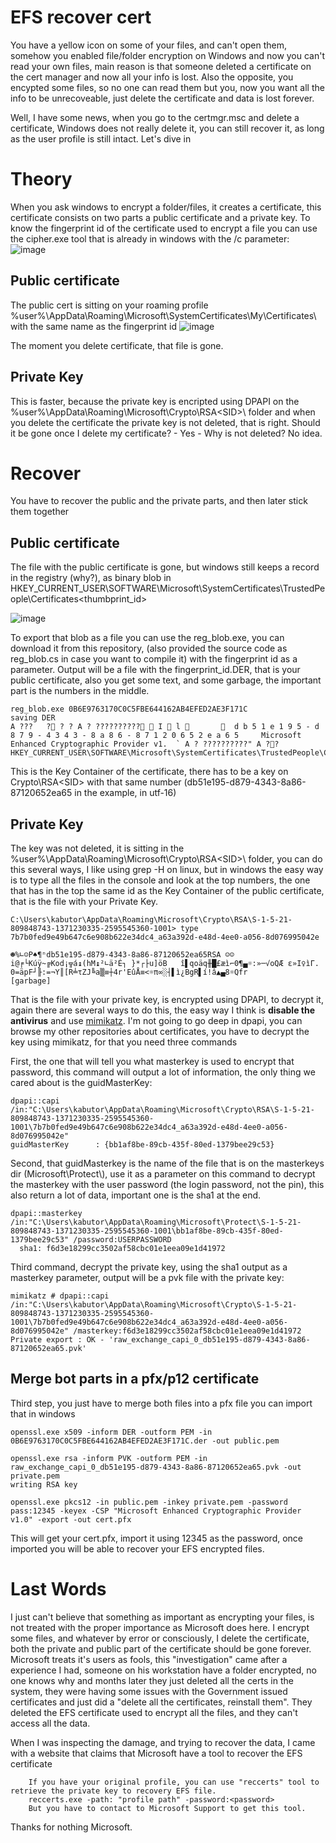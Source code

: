 # EFS recover cert
You have a yellow icon on some of your files, and can't open them, somehow you enabled file/folder encryption on Windows and now you can't read your own files, main reason is that someone deleted a certificate on the cert manager and now all your info is lost. Also the opposite, you encypted some files, so no one can read them but you, now you want all the info to be unrecoveable, just delete the certificate and data is lost forever.

Well, I have some news, when you go to the certmgr.msc and delete a certificate, Windows does not really delete it, you can still recover it, as long as the user profile is still intact. Let's dive in

# Theory
When you ask windows to encrypt a folder/files, it creates a certificate, this certificate consists on two parts a public certificate and a private key. To know the fingerprint id of the certificate used to encrypt a file you can use the cipher.exe tool that is already in windows with the /c parameter:
![image](https://github.com/kabutor/EFS_recover_cert/assets/43006263/8f9f0393-de72-4f74-a5ba-f2996e169377)

## Public certificate
The public cert is sitting on your roaming profile %user%\AppData\Roaming\Microsoft\SystemCertificates\My\Certificates\ with the same name as the fingerprint id
![image](https://github.com/kabutor/EFS_recover_cert/assets/43006263/c681e8c9-7f5b-4f18-a874-bcdbcf465903)

The moment you delete certificate, that file is gone.
## Private Key
This is faster, because the private key is encripted using DPAPI on the %user%\AppData\Roaming\Microsoft\Crypto\RSA\<SID>\ folder and when you delete the certificate the private key is not deleted, that is right. Should it be gone once I delete my certificate? - Yes -  Why is not deleted? No idea.

# Recover
You have to recover the public and the private parts, and then later stick them together
## Public certificate
The file with the public certificate is gone, but windows still keeps a record in the registry (why?), as binary blob in 
HKEY_CURRENT_USER\SOFTWARE\Microsoft\SystemCertificates\TrustedPeople\Certificates\<thumbprint_id>

![image](https://github.com/kabutor/EFS_recover_cert/assets/43006263/967d8cd3-8858-4c40-90ac-466b9749d649)

To export that blob as a file you can use the reg_blob.exe, you can download it from this repository, (also provided the source code as reg_blob.cs in case you want to compile it) with the fingerprint id as a parameter. 
Output will be a file with the fingerprint_id.DER, that is your public certificate, also you get some text, and some garbage, the important part is the numbers in the middle.

```
reg_blob.exe 0B6E9763170C0C5FBE644162AB4EFED2AE3F171C
saving DER
A ???   ? ? ? A ? ??????????  I  l          d b 5 1 e 1 9 5 - d 8 7 9 - 4 3 4 3 - 8 a 8 6 - 8 7 1 2 0 6 5 2 e a 6 5     Microsoft Enhanced Cryptographic Provider v1.  ` A ? ??????????" A ??
HKEY_CURRENT_USER\SOFTWARE\Microsoft\SystemCertificates\TrustedPeople\Certificates\0B6E9763170C0C5FBE644162AB4EFED2AE3F171C
```
This is the Key Container of the certificate, there has to be a key on Crypto\RSA\<SID> with that same number (db51e195-d879-4343-8a86-87120652ea65 in the example, in utf-16)

## Private Key
The key was not deleted, it is sitting in the %user%\AppData\Roaming\Microsoft\Crypto\RSA\<SID>\ folder, you can do this several ways, I like using grep -H on linux, but in windows the easy way is to type all the files in the console and look at the top numbers, the one that has in the top the same id as the Key Container of the public certificate, that is the file with your Private Key.

```
C:\Users\kabutor\AppData\Roaming\Microsoft\Crypto\RSA\S-1-5-21-809848743-1371230335-2595545360-1001> type 7b7b0fed9e49b647c6e908b622e34dc4_a63a392d-e48d-4ee0-a056-8d076995042e

☻%∟☺P♠¶ⁿdb51e195-d879-4343-8a86-87120652ea65RSA ☺☺i@╒└Kúÿ~╔Kod¡╦á↨(hM↨²∟ä²É┐ }*┌├u]öB   î▌qoäq╫█£æì⌐0¶▄☼:»─√oQÆ ε»I♀ìΓ.
0=äpF┘╟:=¬Y║[R╧τZJ╚a▒≡┼4r'EûÅ≡<☼π∞░┤▌ì¿BgR▌í!â▲▄8☼Qfr
[garbage]
```

That is the file with your private key, is encrypted using DPAPI, to decrypt it, again there are several ways to do this, the easy way I think is **disable the antivirus** and use [mimikatz](https://github.com/ParrotSec/mimikatz). 
I'm not going to go deep in dpapi, you can browse my other repositories about certificates, you have to decrypt the key using mimikatz, for that you need three commands

First, the one that will tell you what masterkey is used to encrypt that password, this command will output a lot of information, the only thing we cared about is the guidMasterKey:
```
dpapi::capi /in:"C:\Users\kabutor\AppData\Roaming\Microsoft\Crypto\RSA\S-1-5-21-809848743-1371230335-2595545360-1001\7b7b0fed9e49b647c6e908b622e34dc4_a63a392d-e48d-4ee0-a056-8d076995042e"
guidMasterKey      : {bb1af8be-89cb-435f-80ed-1379bee29c53}
```
Second, that guidMasterkey is the name of the file that is on the masterkeys dir (Microsoft\Protect\\<SID>), use it as a parameter on this command to decrypt the masterkey with the user password (the login password, not the pin), this also return a lot of data, important one is the sha1 at the end.
```
dpapi::masterkey /in:"C:\Users\kabutor\AppData\Roaming\Microsoft\Protect\S-1-5-21-809848743-1371230335-2595545360-1001\bb1af8be-89cb-435f-80ed-1379bee29c53" /password:USERPASSWORD
  sha1: f6d3e18299cc3502af58cbc01e1eea09e1d41972
```

Third command, decrypt the private key, using the sha1 output as a masterkey parameter, output will be a pvk file with the private key:
```
mimikatz # dpapi::capi /in:"C:\Users\kabutor\AppData\Roaming\Microsoft\Crypto\S-1-5-21-809848743-1371230335-2595545360-1001\7b7b0fed9e49b647c6e908b622e34dc4_a63a392d-e48d-4ee0-a056-8d076995042e" /masterkey:f6d3e18299cc3502af58cbc01e1eea09e1d41972
Private export : OK - 'raw_exchange_capi_0_db51e195-d879-4343-8a86-87120652ea65.pvk'
```
## Merge bot parts in a pfx/p12 certificate
Third step, you just have to merge both files into a pfx file you can import that in windows
```
openssl.exe x509 -inform DER -outform PEM -in 0B6E9763170C0C5FBE644162AB4EFED2AE3F171C.der -out public.pem

openssl.exe rsa -inform PVK -outform PEM -in raw_exchange_capi_0_db51e195-d879-4343-8a86-87120652ea65.pvk -out private.pem
writing RSA key

openssl.exe pkcs12 -in public.pem -inkey private.pem -password pass:12345 -keyex -CSP "Microsoft Enhanced Cryptographic Provider v1.0" -export -out cert.pfx
```
This will get your cert.pfx, import it using 12345 as the password, once imported you will be able to recover your EFS encrypted files.

# Last Words

I just can't believe that something as important as encrypting your files, is not treated with the proper importance as Microsoft does here. I encrypt some files, and whatever by error or consciously, I delete the certificate, both the private and public part of the certificate should be gone forever. Microsoft treats it's users as fools, this "investigation" came after a experience I had, someone on his workstation have a folder encrypted, no one knows why and months later they just deleted all the certs in the system, they were having some issues with the Government issued certificates and just did a "delete all the certificates, reinstall them". They deleted the EFS certificate used to encrypt all the files, and they can't access all the data.

When I was inspecting the damage, and trying to recover the data, I came with a website that claims that Microsoft have a tool to recover the EFS certificate 

```     
    If you have your original profile, you can use "reccerts" tool to retrieve the private key to recovery EFS file.
    reccerts.exe -path: "profile path" -password:<password>
    But you have to contact to Microsoft Support to get this tool. 
```

Thanks for nothing Microsoft.
